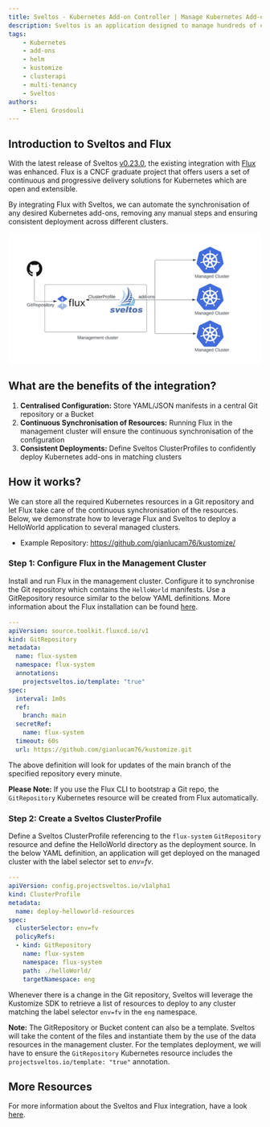 ```yaml
---
title: Sveltos - Kubernetes Add-on Controller | Manage Kubernetes Add-ons with Ease
description: Sveltos is an application designed to manage hundreds of clusters by providing declarative APIs to deploy Kubernetes add-ons across multiple clusters.
tags:
    - Kubernetes
    - add-ons
    - helm
    - kustomize
    - clusterapi
    - multi-tenancy
    - Sveltos
authors:
    - Eleni Grosdouli
---
```


## Introduction to Sveltos and Flux

With the latest release of Sveltos [v0.23.0](https://github.com/orgs/projectsveltos/discussions/454), the existing integration with [Flux](https://fluxcd.io/) was enhanced. Flux is a CNCF graduate project that offers users a set of continuous and progressive delivery solutions for Kubernetes which are open and extensible.

By integrating Flux with Sveltos, we can automate the synchronisation of any desired Kubernetes add-ons, removing any manual steps and ensuring consistent deployment across different clusters.

![Flux and Sveltos Integration](../assets/flux_and_sveltos.png)

## What are the benefits of the integration?

1. **Centralised Configuration:** Store YAML/JSON manifests in a central Git repository or a Bucket
2. **Continuous Synchronisation of Resources:** Running Flux in the management cluster will ensure the continuous synchronisation of the configuration
3. **Consistent Deployments:** Define Sveltos ClusterProfiles to confidently deploy Kubernetes add-ons in matching clusters

## How it works?

We can store all the required Kubernetes resources in a Git repository and let Flux take care of the continuous synchronisation of the resources. Below, we demonstrate how to leverage Flux and Sveltos to deploy a HelloWorld application to several managed clusters.

- Example Repository: https://github.com/gianlucam76/kustomize/

### Step 1: Configure Flux in the Management Cluster

Install and run Flux in the management cluster. Configure it to synchronise the Git repository which contains the `HelloWorld` manifests. Use a GitRepository resource similar to the below YAML definitions. More information about the Flux installation can be found [here](https://medium.com/r/?url=https%3A%2F%2Ffluxcd.io%2Fflux%2Finstallation%2F).

```yaml
---
apiVersion: source.toolkit.fluxcd.io/v1
kind: GitRepository
metadata:
  name: flux-system
  namespace: flux-system
  annotations:
    projectsveltos.io/template: "true"
spec:
  interval: 1m0s
  ref:
    branch: main
  secretRef:
    name: flux-system
  timeout: 60s
  url: https://github.com/gianlucam76/kustomize.git
```

The above definition will look for updates of the main branch of the specified repository every minute.

**Please Note:** If you use the Flux CLI to bootstrap a Git repo, the `GitRepository` Kubernetes resource will be created from Flux automatically.

### Step 2: Create a Sveltos ClusterProfile

Define a Sveltos ClusterProfile referencing to the `flux-system` `GitRepository` resource and define the HelloWorld directory as the deployment source. In the below YAML definition, an application will get deployed on the managed cluster with the label selector set to *env=fv*.


```yaml
---
apiVersion: config.projectsveltos.io/v1alpha1
kind: ClusterProfile
metadata:
  name: deploy-helloworld-resources
spec:
  clusterSelector: env=fv
  policyRefs:
  - kind: GitRepository
    name: flux-system
    namespace: flux-system
    path: ./helloWorld/
    targetNamespace: eng
```

Whenever there is a change in the Git repository, Sveltos will leverage the Kustomize SDK to retrieve a list of resources to deploy to any cluster matching the label selector `env=fv` in the `eng` namespace.

**Note:** The GitRepository or Bucket content can also be a template. Sveltos will take the content of the files and instantiate them by the use of the data resources in the management cluster. For the templates deployment, we will have to ensure the `GitRepository` Kubernetes resource includes the `projectsveltos.io/template: "true"` annotation.

## More Resources

For more information about the Sveltos and Flux integration, have a look [here](../addons/example_flux_sources.md).